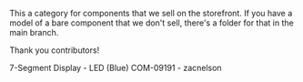 This a category for components that we sell on the storefront. If you have a model of a bare component that we don't sell, there's a folder for that in the main branch. 


Thank you contributors!


7-Segment Display - LED (Blue) COM-09191 - zacnelson 